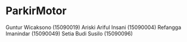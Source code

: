 # ParkirMotor
Guntur Wicaksono (15090019)
Ariski Ariful Insani (15090004)
Refangga Imanindar (15090049)
Setia Budi Susilo (15090096)
